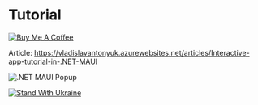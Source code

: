# Tutorial

[![Buy Me A Coffee](https://ik.imagekit.io/VladislavAntonyuk/vladislavantonyuk/misc/bmc-button.png)](https://www.buymeacoffee.com/vlad.antonyuk)

Article: https://vladislavantonyuk.azurewebsites.net/articles/Interactive-app-tutorial-in-.NET-MAUI

![.NET MAUI Popup](https://ik.imagekit.io/VladislavAntonyuk/vladislavantonyuk/articles/19/simple-popup.png)

[![Stand With Ukraine](https://img.shields.io/badge/made_in-ukraine-ffd700.svg?labelColor=0057b7)](https://stand-with-ukraine.pp.ua)